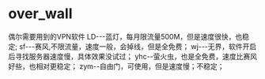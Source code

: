 # over_wall
偶尔需要用到的VPN软件
LD---蓝灯，每月限流量500M，但是速度很快，也稳定;
sf---赛风,不限流量，速度一般，会掉线，但是全免费；
wj---无界，软件开启后寻找服务器速度慢，具体效果没试过；
yhc--萤火虫，也是全免费，速度比赛风好些，也相对更稳定；
zym--自由门，可使用，但是速度慢；不稳定；
